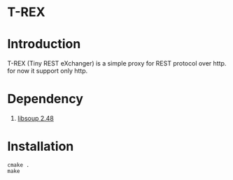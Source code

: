 T-REX
=======
# Introduction
T-REX (Tiny REST eXchanger) is a simple proxy
for REST protocol over http. for now it support
only http.

# Dependency
1. [libsoup 2.48](https://developer.gnome.org/libsoup/stable/)

# Installation
```
cmake .
make
```
